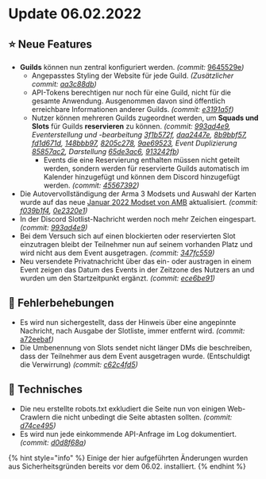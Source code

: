 # Update 06.02.2022

## ⭐ Neue Features

* **Guilds** können nun zentral konfiguriert werden. _(commit:_ [9645529e](https://github.com/Alf-Melmac/slotbotServer/commit/9645529e5f4fcc277184cf0a9c4d5c7df5465d04)_)_
  * Angepasstes Styling der Website für jede Guild. _(Zusätzlicher commit:_ [_aa3c88db_](https://github.com/Alf-Melmac/slotbotServer/commit/aa3c88db8790def03fa6e4c740a4c77d259e2a29)_)_
  * API-Tokens berechtigen nur noch für eine Guild, nicht für die gesamte Anwendung. Ausgenommen davon sind öffentlich erreichbare Informationen anderer Guilds. _(commit:_ [_e3191a5f_](update-06.02.2022.md#erwaehnenswerte-aenderungen)_)_
  * Nutzer können mehreren Guilds zugeordnet werden, um **Squads und Slots** für Guilds **reservieren** zu können. _(commit:_ [_993ad4e9_](https://github.com/Alf-Melmac/slotbotServer/commit/993ad4e910ec16fd5e23f5d81b504d8758f37409)_, Eventerstellung und -bearbeitung_ [_3f1b572f_](https://github.com/Alf-Melmac/slotbotServer/commit/3f1b572f5f7b4061f20cf0152403e048dfb22492)_,_ [_daa2447e_](https://github.com/Alf-Melmac/slotbotServer/commit/daa2447e09b6dc8ef4df679c90a00477e99e9788)_,_ [_8b9bbf57_](https://github.com/Alf-Melmac/slotbotServer/commit/8b9bbf57383298964297da7fc00cd14248b6a723)_,_ [_fd1d671d_](https://github.com/Alf-Melmac/slotbotServer/commit/fd1d671d1105e5f5088d16f66caba4beea40e310)_,_ [_148bbb97_](https://github.com/Alf-Melmac/slotbotServer/commit/148bbb97b36c250675280f560794394bd7b3030c)_,_ [_8205c278_](https://github.com/Alf-Melmac/slotbotServer/commit/8205c278720965d8a3a4bbf69bbe31370d42dc7b)_,_ [_9ae69523_](https://github.com/Alf-Melmac/slotbotServer/commit/9ae69523f18e6a94577dfd910189fc361da03fbe)_, Event Duplizierung_ [_85857ac2_](https://github.com/Alf-Melmac/slotbotServer/commit/85857ac2f0f65df1c2a5023c7f654eb283e2e241)_, Darstellung_ [_65de3ac6_](https://github.com/Alf-Melmac/slotbotServer/commit/65de3ac6a97b85c7c28252bec6fd8a9ee76bca4f)_,_ [_913242fb_](https://github.com/Alf-Melmac/slotbotServer/commit/913242fb1f47d5158cf811fdf5e63670da7c8cbf)_)_
    * Events die eine Reservierung enthalten müssen nicht geteilt werden, sondern werden für reservierte Guilds automatisch im Kalender hinzugefügt und können dem Discord hinzugefügt werden. _(commit:_ [_45567392_](https://github.com/Alf-Melmac/slotbotServer/commit/455673925ec872b8af9a2b2ed45a87c28424b640)_)_
* Die Autovervollständigung der Arma 3 Modsets und Auswahl der Karten wurde auf das neue [Januar 2022 Modset von AMB](https://wiki.armamachtbock.de/de/Spieler/Mitmachen/Modset) aktualisiert. _(commit:_ [_f039b1f4_](https://github.com/Alf-Melmac/slotbotServer/commit/f039b1f4bc118c964a15ba1b7c98db01d1556537)_,_ [_0e2320e1_](https://github.com/Alf-Melmac/slotbotServer/commit/0e2320e1935e414be6cee842b70a53e670eacd17)_)_
* In der Discord Slotlist-Nachricht werden noch mehr Zeichen eingespart. _(commit:_ [_993ad4e9_](https://github.com/Alf-Melmac/slotbotServer/commit/993ad4e910ec16fd5e23f5d81b504d8758f37409)_)_
* Bei dem Versuch sich auf einen blockierten oder reservierten Slot einzutragen bleibt der Teilnehmer nun auf seinem vorhanden Platz und wird nicht aus dem Event ausgetragen. _(commit:_ [_347fc559_](https://github.com/Alf-Melmac/slotbotServer/commit/347fc559a54e1d61c7cd38648f69b972f950dbff)_)_
* Neu versendete Privatnachricht über das ein- oder austragen in einem Event zeigen das Datum des Events in der Zeitzone des Nutzers an und wurden um den Startzeitpunkt ergänzt. _(commit:_ [_ece6be91_](https://github.com/Alf-Melmac/slotbotServer/commit/ece6be91e692369a94e8ca51bf575175c1a12137)_)_

## 🐞 Fehlerbehebungen

* Es wird nun sichergestellt, dass der Hinweis über eine angepinnte Nachricht, nach Ausgabe der Slotliste, immer entfernt wird. _(commit:_ [a72eebaf](https://github.com/Alf-Melmac/slotbotServer/commit/a72eebaf44b4a7ae153c50397212df9ade163275)_)_
* Die Umbenennung von Slots sendet nicht länger DMs die beschreiben, dass der Teilnehmer aus dem Event ausgetragen wurde. (Entschuldigt die Verwirrung) _(commit:_ [_c62c4fd5_](https://github.com/Alf-Melmac/slotbotServer/commit/c62c4fd562b67418150ddd55603d04dad51a9f2c)_)_

## 🔨 Technisches

* Die neu erstellte robots.txt exkludiert die Seite nun von einigen Web-Crawlern die nicht unbedingt die Seite abtasten sollten. _(commit:_ [_d74ce495_](https://github.com/Alf-Melmac/slotbotServer/commit/d74ce495ef4faaeaec6107468fc24e292fbd5e8f)_)_
* Es wird nun jede einkommende API-Anfrage im Log dokumentiert. _(commit:_ [_d0d8f68a_](https://github.com/Alf-Melmac/slotbotServer/commit/d0d8f68a633936f6297b83df27e19ec58cbeb730)_)_



{% hint style="info" %}
Einige der hier aufgeführten Änderungen wurden aus Sicherheitsgründen bereits vor dem 06.02. installiert.
{% endhint %}
